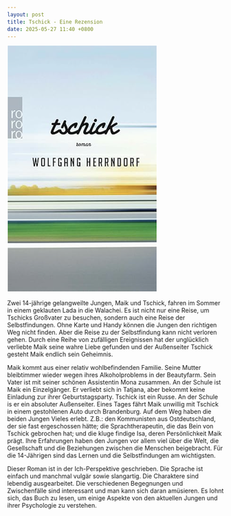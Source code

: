 ```yaml
---
layout: post
title: Tschick - Eine Rezension
date: 2025-05-27 11:40 +0800
---
```

![tschick-zlu-me](/assets/images/uploads/tschick.png)

Zwei 14-jährige  gelangweilte Jungen, Maik und Tschick, fahren im Sommer in einem geklauten Lada in die Walachei.  Es ist nicht nur eine Reise, um Tschicks Großvater zu besuchen, sondern auch eine Reise der Selbstfindungen.  Ohne Karte und Handy können die Jungen den richtigen Weg nicht finden.  Aber die Reise zu der Selbstfindung kann nicht verloren gehen.  Durch eine Reihe von zufälligen Ereignissen hat der unglücklich verliebte Maik seine wahre Liebe gefunden und der Außenseiter Tschick gesteht Maik endlich sein Geheimnis.

Maik kommt aus einer relativ wohlbefindenden Familie.  Seine Mutter bleibtimmer wieder wegen ihres Alkoholproblems in der Beautyfarm.  Sein Vater ist mit seiner schönen Assistentin Mona zusammen.  An der Schule ist Maik ein Einzelgänger.  Er verliebt sich in Tatjana, aber bekommt keine Einladung zur ihrer Geburtstagsparty.  Tschick ist ein Russe.  An der Schule is er ein absoluter Außenseiter.  Eines Tages fährt Maik unwillig mit Tschick in einem gestohlenen Auto durch Brandenburg.  Auf dem Weg haben die beiden Jungen Vieles erlebt.  Z.B.: den Kommunisten aus Ostdeutschland, der sie fast ergeschossen hätte; die Sprachtherapeutin, die das Bein von Tschick gebrochen hat; und die kluge findige Isa, deren Persönlichkeit Maik prägt.  Ihre Erfahrungen haben den Jungen vor allem viel über die Welt, die Gesellschaft und die Beziehungen zwischen die Menschen beigebracht.  Für die 14-Jährigen sind das Lernen und die Selbstfindungen am wichtigsten.

Dieser Roman ist in der Ich-Perspektive geschrieben.  Die Sprache ist einfach und manchmal vulgär sowie slangartig.  Die Charaktere sind lebendig ausgearbeitet.  Die verschiedenen Begegnungen und Zwischenfälle sind interessant und man kann sich daran amüsieren.  Es lohnt sich, das Buch zu lesen, um einige Aspekte von den aktuellen Jungen und ihrer Psychologie zu verstehen.